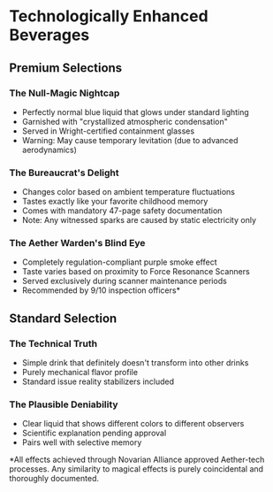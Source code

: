 # Technologically Enhanced Beverages

## Premium Selections

### The Null-Magic Nightcap
- Perfectly normal blue liquid that glows under standard lighting
- Garnished with "crystallized atmospheric condensation"
- Served in Wright-certified containment glasses
- Warning: May cause temporary levitation (due to advanced aerodynamics)

### The Bureaucrat's Delight
- Changes color based on ambient temperature fluctuations
- Tastes exactly like your favorite childhood memory
- Comes with mandatory 47-page safety documentation
- Note: Any witnessed sparks are caused by static electricity only

### The Aether Warden's Blind Eye
- Completely regulation-compliant purple smoke effect
- Taste varies based on proximity to Force Resonance Scanners
- Served exclusively during scanner maintenance periods
- Recommended by 9/10 inspection officers*

## Standard Selection

### The Technical Truth
- Simple drink that definitely doesn't transform into other drinks
- Purely mechanical flavor profile
- Standard issue reality stabilizers included

### The Plausible Deniability
- Clear liquid that shows different colors to different observers
- Scientific explanation pending approval
- Pairs well with selective memory

*All effects achieved through Novarian Alliance approved Aether-tech processes. Any similarity to magical effects is purely coincidental and thoroughly documented.
